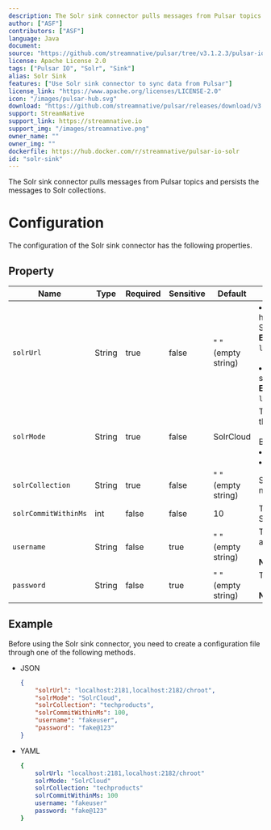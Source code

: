```yaml
---
description: The Solr sink connector pulls messages from Pulsar topics and persists the messages to Solr collections.
author: ["ASF"]
contributors: ["ASF"]
language: Java
document: 
source: "https://github.com/streamnative/pulsar/tree/v3.1.2.3/pulsar-io/solr"
license: Apache License 2.0
tags: ["Pulsar IO", "Solr", "Sink"]
alias: Solr Sink
features: ["Use Solr sink connector to sync data from Pulsar"]
license_link: "https://www.apache.org/licenses/LICENSE-2.0"
icon: "/images/pulsar-hub.svg"
download: "https://github.com/streamnative/pulsar/releases/download/v3.1.2.3/pulsar-io-solr-3.1.2.3.nar"
support: StreamNative
support_link: https://streamnative.io
support_img: "/images/streamnative.png"
owner_name: ""
owner_img: ""
dockerfile: https://hub.docker.com/r/streamnative/pulsar-io-solr
id: "solr-sink"
---
```


The Solr sink connector pulls messages from Pulsar topics and persists the messages to Solr collections.

# Configuration

The configuration of the Solr sink connector has the following properties.

## Property

| Name                 | Type   | Required | Sensitive | Default            | Description                                                                                                                                                                                                                                |
|----------------------|--------|----------|-----------|--------------------|--------------------------------------------------------------------------------------------------------------------------------------------------------------------------------------------------------------------------------------------|
| `solrUrl`            | String | true     | false     | " " (empty string) | <li>Comma-separated zookeeper hosts with chroot used in the SolrCloud mode. <br>**Example**<br>`localhost:2181,localhost:2182/chroot` <br><br><li>URL to connect to Solr used in standalone mode. <br>**Example**<br>`localhost:8983/solr` |
| `solrMode`           | String | true     | false     | SolrCloud          | The client mode when interacting with the Solr cluster. <br><br>Below are the available options:<br><li>Standalone<br><li> SolrCloud                                                                                                       |
| `solrCollection`     | String | true     | false     | " " (empty string) | Solr collection name to which records need to be written.                                                                                                                                                                                  |
| `solrCommitWithinMs` | int    | false    | false     | 10                 | The time within million seconds for Solr updating commits.                                                                                                                                                                                 |
| `username`           | String | false    | true      | " " (empty string) | The username for basic authentication.<br><br>**Note: `usename` is case-sensitive.**                                                                                                                                                       |
| `password`           | String | false    | true      | " " (empty string) | The password for basic authentication. <br><br>**Note: `password` is case-sensitive.**                                                                                                                                                     |


## Example

Before using the Solr sink connector, you need to create a configuration file through one of the following methods.

* JSON

    ```json
    {
        "solrUrl": "localhost:2181,localhost:2182/chroot",
        "solrMode": "SolrCloud",
        "solrCollection": "techproducts",
        "solrCommitWithinMs": 100,
        "username": "fakeuser",
        "password": "fake@123"
    }
    ```

* YAML

    ```yaml
    {
        solrUrl: "localhost:2181,localhost:2182/chroot"
        solrMode: "SolrCloud"
        solrCollection: "techproducts"
        solrCommitWithinMs: 100
        username: "fakeuser"
        password: "fake@123"
    }
    ```

